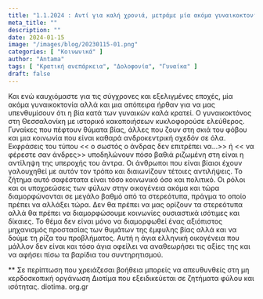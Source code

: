 ```yaml
---
title: "1.1.2024 : Αντί για καλή χρονιά, μετράμε μία ακόμα γυναικοκτονία."
meta_title: ""
description: ""
date: 2024-01-15
image: "/images/blog/20230115-01.png"
categories: [ "Κοινωνικά" ]
author: "Antama"
tags: [ "Κρατική ανεπάρκεια", "Δολοφονία", "Γυναίκα" ]
draft: false
---
```


Και ενώ καυχιόμαστε για τις σύγχρονες και εξελιγμένες εποχές, μία ακόμα γυναικοκτονία αλλά και μια απόπειρα ήρθαν για να
μας υπενθυμίσουν ότι η βία κατά των γυναικών καλά κρατεί. Ο γυναικοκτόνος στη Θεσσαλονίκη με ιστορικό κακοποιήσεων
κυκλοφορούσε ελεύθερος. Γυναίκες που πέφτουν θύματα βίας, άλλες που ζουν στη σκιά του φόβου και μια κοινωνία που είναι
καθαρά ανδροκεντρική σχεδόν σε όλα. Εκφράσεις του τύπου << ο σωστός ο άνδρας δεν επιτρέπει να...>> ή << να φέρεστε σαν
άνδρες>> υποδηλώνουν πόσο βαθιά ριζωμένη στη είναι η αντίληψη της υπεροχής του άντρα. Οι άνθρωποι που είναι βίαιοι έχουν
γαλουχηθεί με αυτόν τον τρόπο και διαιωνίζουν τέτοιες αντιλήψεις. Το ζήτημα αυτό σαφέστατα είναι τόσο κοινωνικό όσο και
πολιτικό. Οι ρόλοι και οι υποχρεώσεις των φύλων στην οικογένεια ακόμα και τώρα διαμορφώνονται σε μεγάλο βαθμό από τα
στερεότυπα, πράγμα το οποίο πρέπει να αλλάξει τώρα. Δεν θα πρέπει να μας ορίζουν τα στερεότυπα αλλά θα πρέπει να
διαμορφώσουμε κοινωνίες ουσιαστικά ισότιμες και δίκαιες. Το θέμα δεν είναι μόνο να διαμορφωθεί ένας αξιόπιστος
μηχανισμός προστασίας των θυμάτων της έμφυλης βίας αλλά και να δούμε τη ρίζα του προβλήματος. Αυτή η άγια ελληνική
οικογένεια που μάλλον δεν είναι και τόσο άγια οφείλει να αναθεωρήσει τις αξίες της και να αφήσει πίσω τα βαρίδια του
συντηρητισμού.

** Σε περίπτωση που χρειάζεσαι βοήθεια μπορείς να απευθυνθείς στη μη κερδοσκοπική οργάνωση Διοτίμα που εξειδικεύεται σε
ζητήματα φύλου και ισότητας. diotima. org.gr
